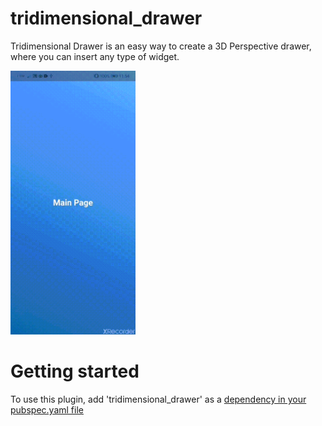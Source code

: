 # tridimensional_drawer

Tridimensional Drawer is an easy way to create a 3D Perspective drawer, where you can insert any type of widget.

<img src="tridimensional_drawer.gif" alt="drawing" width="200"/>

# Getting started

To use this plugin, add 'tridimensional_drawer' as a [dependency in your pubspec.yaml file](https://flutter.dev/docs/development/packages-and-plugins/using-packages)



